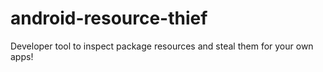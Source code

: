 android-resource-thief
======================

Developer tool to inspect package resources and steal them for your own apps!